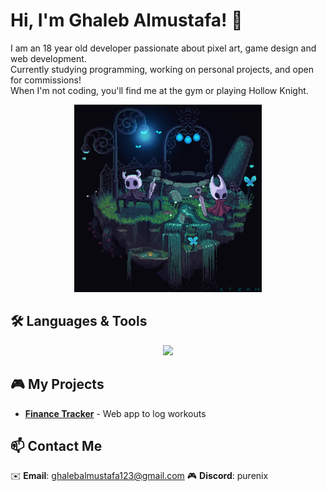 # Hi, I'm Ghaleb Almustafa! 👾

I am an 18 year old developer passionate about pixel art, game design and web development.  
Currently studying programming, working on personal projects, and open for commissions! <br>
When I'm not coding, you'll find me at the gym or playing Hollow Knight.

<p align="center">
  <img src="/assets/HKandH.gif" width="300" alt="Hollow Knight pixel art">
</p>

## 🛠️ Languages & Tools

<p align="center">
  <img src="https://skillicons.dev/icons?i=html,css,js,python,cs,unity,mongodb,git,vscode&perline=5">
</p>

## 🎮 My Projects

- **[Finance Tracker](https://github.com/ShuraNix/fitness-tracker)** - Web app to log workouts

<!-- - **[HK Mod](https://github.com/ShuraNix/hk-mod)** - Hollow Knight custom boss
- **[Pixel Portfolio](https://shura-pixels.netlify.app)** - Gallery of my art -->

## 📫 Contact Me

✉️ **Email**: ghalebalmustafa123@gmail.com
🎮 **Discord**: purenix
